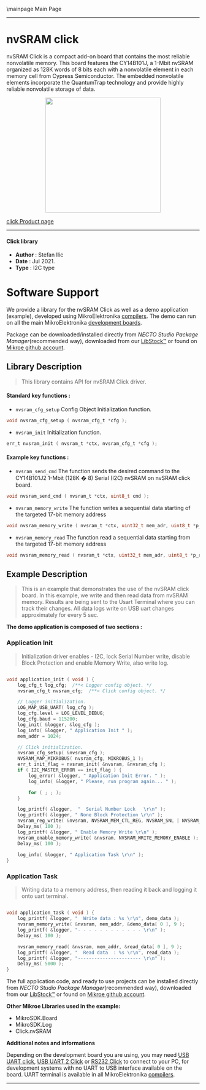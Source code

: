 \mainpage Main Page

---
# nvSRAM click

nvSRAM Click is a compact add-on board that contains the most reliable nonvolatile memory. This board features the CY14B101J, a 1-Mbit nvSRAM organized as 128K words of 8 bits each with a nonvolatile element in each memory cell from Cypress Semiconductor. The embedded nonvolatile elements incorporate the QuantumTrap technology and provide highly reliable nonvolatile storage of data.

<p align="center">
  <img src="https://download.mikroe.com/images/click_for_ide/nvsram_click.png" height=300px>
</p>

[click Product page](https://www.mikroe.com/nvsram-click)

---


#### Click library

- **Author**        : Stefan Ilic
- **Date**          : Jul 2021.
- **Type**          : I2C type


# Software Support

We provide a library for the nvSRAM Click
as well as a demo application (example), developed using MikroElektronika
[compilers](https://www.mikroe.com/necto-studio).
The demo can run on all the main MikroElektronika [development boards](https://www.mikroe.com/development-boards).

Package can be downloaded/installed directly from *NECTO Studio Package Manager*(recommended way), downloaded from our [LibStock&trade;](https://libstock.mikroe.com) or found on [Mikroe github account](https://github.com/MikroElektronika/mikrosdk_click_v2/tree/master/clicks).

## Library Description

> This library contains API for nvSRAM Click driver.

#### Standard key functions :

- `nvsram_cfg_setup` Config Object Initialization function.
```c
void nvsram_cfg_setup ( nvsram_cfg_t *cfg );
```

- `nvsram_init` Initialization function.
```c
err_t nvsram_init ( nvsram_t *ctx, nvsram_cfg_t *cfg );
```

#### Example key functions :

- `nvsram_send_cmd` The function sends the desired command to the CY14B101J2 1-Mbit (128K � 8) Serial (I2C) nvSRAM on nvSRAM click board.
```c
void nvsram_send_cmd ( nvsram_t *ctx, uint8_t cmd );
```

- `nvsram_memory_write` The function writes a sequential data starting of the targeted 17-bit memory address
```c
void nvsram_memory_write ( nvsram_t *ctx, uint32_t mem_adr, uint8_t *p_tx_data, uint16_t n_bytes );
```

- `nvsram_memory_read` The function read a sequential data starting from the targeted 17-bit memory address
```c
void nvsram_memory_read ( nvsram_t *ctx, uint32_t mem_adr, uint8_t *p_rx_data, uint16_t n_bytes );
```

## Example Description

> This is an example that demonstrates the use of the nvSRAM click board. In this example, we write and then read data from nvSRAM memory. Results are being sent to the Usart Terminal where you can track their changes. All data logs write on USB uart changes approximately for every 5 sec.

**The demo application is composed of two sections :**

### Application Init

> Initialization driver enables - I2C, lock Serial Number write, disable Block Protection and enable Memory Write, also write log.

```c

void application_init ( void ) {
    log_cfg_t log_cfg;  /**< Logger config object. */
    nvsram_cfg_t nvsram_cfg;  /**< Click config object. */

    // Logger initialization.
    LOG_MAP_USB_UART( log_cfg );
    log_cfg.level = LOG_LEVEL_DEBUG;
    log_cfg.baud = 115200;
    log_init( &logger, &log_cfg );
    log_info( &logger, " Application Init " );
    mem_addr = 1024;

    // Click initialization.
    nvsram_cfg_setup( &nvsram_cfg );
    NVSRAM_MAP_MIKROBUS( nvsram_cfg, MIKROBUS_1 );
    err_t init_flag = nvsram_init( &nvsram, &nvsram_cfg );
    if ( I2C_MASTER_ERROR == init_flag ) {
        log_error( &logger, " Application Init Error. " );
        log_info( &logger, " Please, run program again... " );

        for ( ; ; );
    }

    log_printf( &logger,  "  Serial Number Lock   \r\n" );
    log_printf( &logger, " None Block Protection \r\n" );
    nvsram_reg_write( &nvsram, NVSRAM_MEM_CTL_REG, NVSRAM_SNL | NVSRAM_BP_NONE );
    Delay_ms( 100 );
    log_printf( &logger, " Enable Memory Write \r\n" );
    nvsram_enable_memory_write( &nvsram, NVSRAM_WRITE_MEMORY_ENABLE );
    Delay_ms( 100 );
    
    log_info( &logger, " Application Task \r\n" );
}

```

### Application Task

> Writing data to a memory address, then reading it back and logging it onto uart terminal.

```c

void application_task ( void ) {
    log_printf( &logger, "  Write data : %s \r\n", demo_data );
    nvsram_memory_write( &nvsram, mem_addr, &demo_data[ 0 ], 9 );
    log_printf( &logger, "- - - - - - - - - - - - \r\n" );
    Delay_ms( 100 );

    nvsram_memory_read( &nvsram, mem_addr, &read_data[ 0 ], 9 );
    log_printf( &logger, "  Read data  : %s \r\n", read_data );
    log_printf( &logger, "----------------------- \r\n" );
    Delay_ms( 5000 );
}

```


The full application code, and ready to use projects can be installed directly from *NECTO Studio Package Manager*(recommended way), downloaded from our [LibStock&trade;](https://libstock.mikroe.com) or found on [Mikroe github account](https://github.com/MikroElektronika/mikrosdk_click_v2/tree/master/clicks).

**Other Mikroe Libraries used in the example:**

- MikroSDK.Board
- MikroSDK.Log
- Click.nvSRAM

**Additional notes and informations**

Depending on the development board you are using, you may need
[USB UART click](https://www.mikroe.com/usb-uart-click),
[USB UART 2 Click](https://www.mikroe.com/usb-uart-2-click) or
[RS232 Click](https://www.mikroe.com/rs232-click) to connect to your PC, for
development systems with no UART to USB interface available on the board. UART
terminal is available in all MikroElektronika
[compilers](https://shop.mikroe.com/compilers).

---

